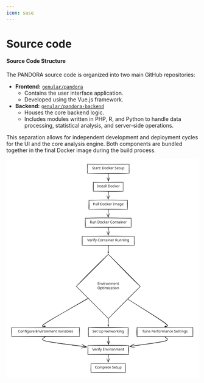 ```yaml
---
icon: suse
---
```


# Source code

#### Source Code Structure

The PANDORA source code is organized into two main GitHub repositories:

* **Frontend:** [`genular/pandora`](https://github.com/genular/pandora)
  * Contains the user interface application.
  * Developed using the Vue.js framework.
* **Backend:** [`genular/pandora-backend`](https://github.com/genular/pandora-backend)
  * Houses the core backend logic.
  * Includes modules written in PHP, R, and Python to handle data processing, statistical analysis, and server-side operations.

This separation allows for independent development and deployment cycles for the UI and the core analysis engine. Both components are bundled together in the final Docker image during the build process.

<img src="../.gitbook/assets/file.excalidraw.svg" alt="Structure" class="gitbook-drawing">
